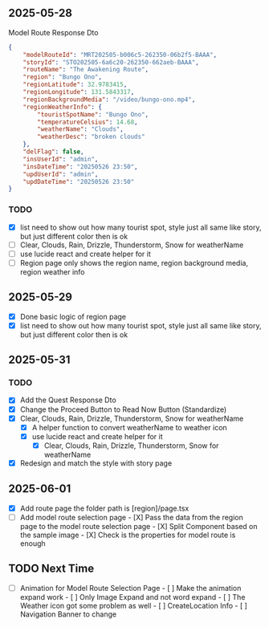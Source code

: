 ## 2025-05-28
Model Route Response Dto
```json
{
    "modelRouteId": "MRT202505-b006c5-262350-06b2f5-BAAA",
    "storyId": "STO202505-6a6c20-262350-662aeb-BAAA",
    "routeName": "The Awakening Route",
    "region": "Bungo Ono",
    "regionLatitude": 32.9783415,
    "regionLongitude": 131.5843317,
    "regionBackgroundMedia": "/video/bungo-ono.mp4",
    "regionWeatherInfo": {
        "touristSpotName": "Bungo Ono",
        "temperatureCelsius": 14.68,
        "weatherName": "Clouds",
        "weatherDesc": "broken clouds"
    },
    "delFlag": false,
    "insUserId": "admin",
    "insDateTime": "20250526 23:50",
    "updUserId": "admin",
    "updDateTime": "20250526 23:50"
}
```
### TODO
  - [x] list need to show out how many tourist spot, style just all same like story, but just different color then is ok
  - [ ] Clear, Clouds, Rain, Drizzle, Thunderstorm, Snow for weatherName
  - [ ] use lucide react and create helper for it
  - [ ] Region page only shows the region name, region background media, region weather info

## 2025-05-29
- [x] Done basic logic of region page
- [x] list need to show out how many tourist spot, style just all same like story, but just different color then is ok

## 2025-05-31
### TODO
- [X] Add the Quest Response Dto
- [X] Change the Proceed Button to Read Now Button (Standardize)
- [X] Clear, Clouds, Rain, Drizzle, Thunderstorm, Snow for weatherName
  - [X] A helper function to convert weatherName to weather icon
  - [X] use lucide react and create helper for it
    - [X] Clear, Clouds, Rain, Drizzle, Thunderstorm, Snow for weatherName
- [X] Redesign and match the style with story page

## 2025-06-01
- [X] Add route page the folder path is [region]/page.tsx
- [ ] Add model route selection page
      - [X] Pass the data from the region page to the model route selection page
      - [X] Split Component based on the sample image
      - [X] Check is the properties for model route is enough

## TODO Next Time
- [ ] Animation for Model Route Selection Page
      - [ ] Make the animation expand work
      - [ ] Only Image Expand and not word expand
      - [ ] The Weather icon got some problem as well
      - [ ] CreateLocation Info
      - [ ] Navigation Banner to change